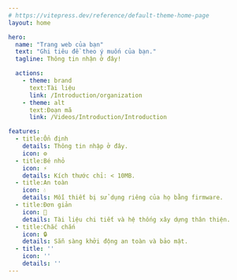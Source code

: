 ```yaml
---
# https://vitepress.dev/reference/default-theme-home-page
layout: home

hero:
  name: "Trang web của bạn"
  text: "Ghi tiêu đề theo ý muốn của bạn."
  tagline: Thông tin nhận ở đây!

  actions:
    - theme: brand
      text:Tài liệu
      link: /Introduction/organization
    - theme: alt
      text:Đoạn mã
      link: /Videos/Introduction/Introduction

features:
  - title:Ổn định
    details: Thông tin nhập ở đây.
    icon: ⚙️
  - title:Bé nhỏ
    icon: ⚡
    details: Kích thước chỉ: < 10MB.
  - title:An toàn
    icon: 💧
    details: Mỗi thiết bị sử dụng riêng của họ bằng firmware.
  - title:Đơn giản
    icon: 📗
    details: Tài liệu chi tiết và hệ thống xây dựng thân thiện.
  - title:Chắc chắn
    icon: 🔒
    details: Sẵn sàng khởi động an toàn và bảo mật.
  - title: ''
    icon: ''
    details: ''
---
```


